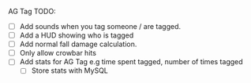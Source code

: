 AG Tag TODO:
- [ ] Add sounds when you tag someone / are tagged.
- [ ] Add a HUD showing who is tagged
- [ ] Add normal fall damage calculation.
- [ ] Only allow crowbar hits
- [ ] Add stats for AG Tag e.g time spent tagged, number of times tagged
	- [ ] Store stats with MySQL
